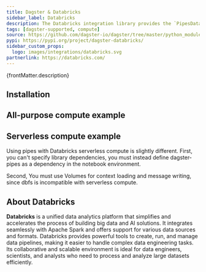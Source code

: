 ```yaml
---
title: Dagster & Databricks
sidebar_label: Databricks
description: The Databricks integration library provides the `PipesDatabricksClient` resource, enabling you to launch Databricks jobs directly from Dagster assets and ops. This integration allows you to pass parameters to Databricks code while Dagster receives real-time events, such as logs, asset checks, and asset materializations, from the initiated jobs. With minimal code changes required on the job side, this integration is both efficient and easy to implement.
tags: [dagster-supported, compute]
source: https://github.com/dagster-io/dagster/tree/master/python_modules/libraries/dagster-databricks
pypi: https://pypi.org/project/dagster-databricks/
sidebar_custom_props:
  logo: images/integrations/databricks.svg
partnerlink: https://databricks.com/
---
```


<p>{frontMatter.description}</p>

## Installation

<PackageInstallInstructions packageName="dagster-databricks" />

## All-purpose compute example

<CodeExample path="docs_snippets/docs_snippets/integrations/databricks/dagster_code.py" language="python" />

<CodeExample path="docs_snippets/docs_snippets/integrations/databricks/databricks_code.py" language="python" />

## Serverless compute example

Using pipes with Databricks serverless compute is slightly different. First, you can't specify library dependencies, you must instead define dagster-pipes as a dependency in the notebook environment.

Second, You must use Volumes for context loading and message writing, since dbfs is incompatible with serverless compute.

<CodeExample path="docs_snippets/docs_snippets/integrations/databricks/dagster_code_serverless.py" language="python" />

<CodeExample
  path="docs_snippets/docs_snippets/integrations/databricks/databricks_code_serverless.py"
  language="python"
/>

## About Databricks

**Databricks** is a unified data analytics platform that simplifies and accelerates the process of building big data and AI solutions. It integrates seamlessly with Apache Spark and offers support for various data sources and formats. Databricks provides powerful tools to create, run, and manage data pipelines, making it easier to handle complex data engineering tasks. Its collaborative and scalable environment is ideal for data engineers, scientists, and analysts who need to process and analyze large datasets efficiently.
